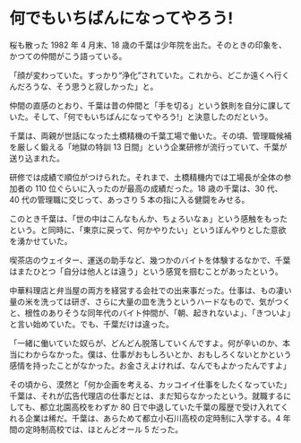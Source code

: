 # 何でもいちばんになってやろう!

桜も散った 1982 年 4 月末、18 歳の千葉は少年院を出た。そのときの印象を、かつての仲間がこう語っている。

「顔が変わっていた。すっかり“浄化”されていた。これから、どこか遠くへ行くんだろうな、そう思うと寂しかった」と。

仲間の直感のとおり、千葉は昔の仲間と「手を切る」という鉄則を自分に課していた。そして、「何でもいちばんになってやろう!」と決意したのだという。

千葉は、両親が世話になった土橋精機の千葉工場で働いた。その頃、管理職候補を厳しく鍛える「地獄の特訓 13 日間」という企業研修が流行っていて、千葉が送り込まれた。

研修では成績で順位がつけられた。それまで、土橋精機内では工場長が全体の参加者の 110 位ぐらいに入ったのが最高の成績だった。18 歳の千葉は、30 代、40 代の管理職に交じって、あっさり 5 本の指に入る健闘をみせる。

このとき千葉は、「世の中はこんなもんか、ちょろいなぁ」という感触をもったという。と同時に、「東京に戻って、何かやりたい」というぼんやりとした意欲を湧かせていた。

喫茶店のウェイター、運送の助手など、幾つかのバイトを体験するなかで、千葉はまたひとつ「自分は他人とは違う」という感覚を掴むことがあったという。

中華料理店と弁当屋の両方を経営する会社での出来事だった。仕事は、もの凄い量の米を洗っては研ぎ、さらに大量の皿を洗うというハードなもので、気がつくと、根性のありそうな同年代のバイト仲間が、「朝、起きれないよ」、「きついよ」と言い始めていた。でも、千葉だけは違った。

「一緒に働いていた奴らが、どんどん脱落していくんですよ。何が辛いのか、本当にわからなかった。僕は、仕事がおもしろいとか、おもしろくないとかという感情を持ったことがなかった。お金さえよければ、なんでもよかったんですよ」

その頃から、漠然と「何か企画を考える、カッコイイ仕事をしたくなっていた」千葉は、それが広告代理店の仕事だとは、まだ知らなかったという。就職するにしても、都立北園高校をわずか 80 日で中退していた千葉の履歴で受け入れてくれる企業は稀だ。千葉は、あらためて都立小石川高校の定時制に入学する。4 年間の定時制高校では、ほとんどオール 5 だった。
